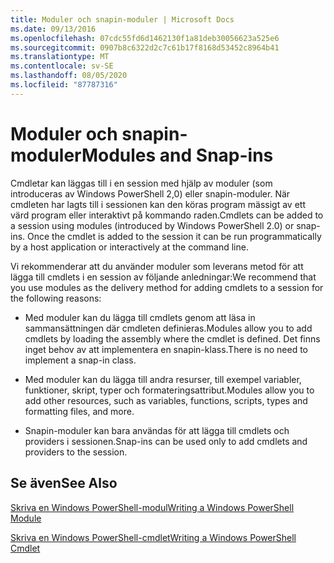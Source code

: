 ```yaml
---
title: Moduler och snapin-moduler | Microsoft Docs
ms.date: 09/13/2016
ms.openlocfilehash: 07cdc55fd6d1462130f1a81deb30056623a525e6
ms.sourcegitcommit: 0907b8c6322d2c7c61b17f8168d53452c8964b41
ms.translationtype: MT
ms.contentlocale: sv-SE
ms.lasthandoff: 08/05/2020
ms.locfileid: "87787316"
---
```

# <a name="modules-and-snap-ins"></a><span data-ttu-id="b2578-102">Moduler och snapin-moduler</span><span class="sxs-lookup"><span data-stu-id="b2578-102">Modules and Snap-ins</span></span>

<span data-ttu-id="b2578-103">Cmdletar kan läggas till i en session med hjälp av moduler (som introduceras av Windows PowerShell 2,0) eller snapin-moduler. När cmdleten har lagts till i sessionen kan den köras program mässigt av ett värd program eller interaktivt på kommando raden.</span><span class="sxs-lookup"><span data-stu-id="b2578-103">Cmdlets can be added to a session using modules (introduced by Windows PowerShell 2.0) or snap-ins. Once the cmdlet is added to the session it can be run programmatically by a host application or interactively at the command line.</span></span>

<span data-ttu-id="b2578-104">Vi rekommenderar att du använder moduler som leverans metod för att lägga till cmdlets i en session av följande anledningar:</span><span class="sxs-lookup"><span data-stu-id="b2578-104">We recommend that you use modules as the delivery method for adding cmdlets to a session for the following reasons:</span></span>

- <span data-ttu-id="b2578-105">Med moduler kan du lägga till cmdlets genom att läsa in sammansättningen där cmdleten definieras.</span><span class="sxs-lookup"><span data-stu-id="b2578-105">Modules allow you to add cmdlets by loading the assembly where the cmdlet is defined.</span></span> <span data-ttu-id="b2578-106">Det finns inget behov av att implementera en snapin-klass.</span><span class="sxs-lookup"><span data-stu-id="b2578-106">There is no need to implement a snap-in class.</span></span>

- <span data-ttu-id="b2578-107">Med moduler kan du lägga till andra resurser, till exempel variabler, funktioner, skript, typer och formateringsattribut.</span><span class="sxs-lookup"><span data-stu-id="b2578-107">Modules allow you to add other resources, such as variables, functions, scripts, types and formatting files, and more.</span></span>

- <span data-ttu-id="b2578-108">Snapin-moduler kan bara användas för att lägga till cmdlets och providers i sessionen.</span><span class="sxs-lookup"><span data-stu-id="b2578-108">Snap-ins can be used only to add cmdlets and providers to the session.</span></span>

## <a name="see-also"></a><span data-ttu-id="b2578-109">Se även</span><span class="sxs-lookup"><span data-stu-id="b2578-109">See Also</span></span>

[<span data-ttu-id="b2578-110">Skriva en Windows PowerShell-modul</span><span class="sxs-lookup"><span data-stu-id="b2578-110">Writing a Windows PowerShell Module</span></span>](writing-a-windows-powershell-module.md)

[<span data-ttu-id="b2578-111">Skriva en Windows PowerShell-cmdlet</span><span class="sxs-lookup"><span data-stu-id="b2578-111">Writing a Windows PowerShell Cmdlet</span></span>](../cmdlet/cmdlet-overview.md)
